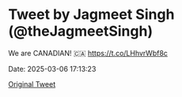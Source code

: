 # Tweet by Jagmeet Singh (@theJagmeetSingh)

We are CANADIAN! 🇨🇦 https://t.co/LHhvrWbf8c

Date: 2025-03-06 17:13:23

[Original Tweet](https://x.com/theJagmeetSingh/status/1897697028072681605)
